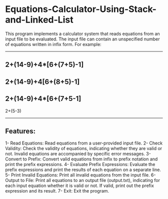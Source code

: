 # Equations-Calculator-Using-Stack-and-Linked-List

This program implements a calculator system that reads equations from an input file to be evaluated. The input file can contain an unspecified number of equations written in infix form. For example:
***
2+(14-9)+4*[6+(7+5)-1]
---
2+(14-9)+4[6+(8+5)-1]  
---
2+(14-9)+4*[6+(7+5-1] 
---
2+(5-3)
****
Features:
---
1- Read Equations: Read equations from a user-provided input file.
2- Check Validity: Check the validity of equations, indicating whether they are valid or not. Invalid equations are accompanied by specific error messages.
3- Convert to Prefix: Convert valid equations from infix to prefix notation and print the prefix expressions.
4- Evaluate Prefix Expressions: Evaluate the prefix expressions and print the results of each equation on a separate line.
5- Print Invalid Equations: Print all invalid equations from the input file.
6- Output to File: Print all equations to an output file (output.txt), indicating for each input equation whether it is valid or not. If valid, print out the prefix expression and its result.
7- Exit: Exit the program.
